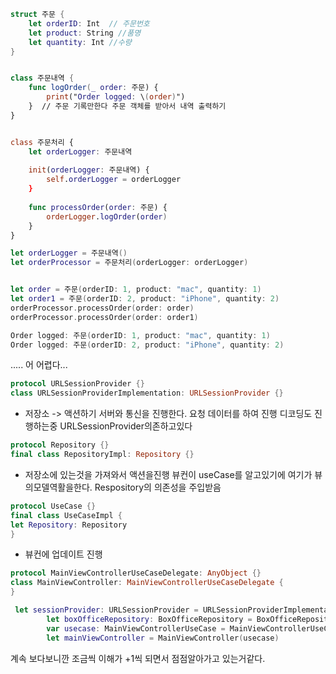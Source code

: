 

```swift
struct 주문 {
    let orderID: Int  // 주문번호
    let product: String //품명
    let quantity: Int //수량
}


class 주문내역 {
    func logOrder(_ order: 주문) {
        print("Order logged: \(order)")
    }  // 주문 기록만한다 주문 객체를 받아서 내역 출력하기
}


class 주문처리 {
    let orderLogger: 주문내역
    
    init(orderLogger: 주문내역) {
        self.orderLogger = orderLogger
    }
    
    func processOrder(order: 주문) {
        orderLogger.logOrder(order)
    }
}
```


```swift
let orderLogger = 주문내역()
let orderProcessor = 주문처리(orderLogger: orderLogger)


let order = 주문(orderID: 1, product: "mac", quantity: 1)
let order1 = 주문(orderID: 2, product: "iPhone", quantity: 2)
orderProcessor.processOrder(order: order)
orderProcessor.processOrder(order: order1)
```

```swift
Order logged: 주문(orderID: 1, product: "mac", quantity: 1)
Order logged: 주문(orderID: 2, product: "iPhone", quantity: 2)
```




..... 어 어렵다...



```swift 어떤 서버와의 통신을하고있느곳 URLSession의 저장소 그냥 URPSession로직을 가지고있다.
protocol URLSessionProvider {}
class URLSessionProviderImplementation: URLSessionProvider {}
```

- 저장소  -> 액션하기 서버와 통신을 진행한다. 요청 데이터를 하여 진행 디코딩도 진행하는중  URLSessionProvider의존하고있다
```swift  
protocol Repository {}
final class RepositoryImpl: Repository {}
```

- 저장소에 있는것을 가져와서 액션을진행 뷰컨이 useCase를 알고있기에 여기가 뷰의모델역활을한다.
  Respository의 의존성을 주입받음
```swift  
protocol UseCase {}
final class UseCaseImpl {
let Repository: Repository
}
```

- 뷰컨에 업데이트 진행
```swift 
protocol MainViewControllerUseCaseDelegate: AnyObject {}
class MainViewController: MainViewControllerUseCaseDelegate {
}
```



```swift
 let sessionProvider: URLSessionProvider = URLSessionProviderImplementation()
        let boxOfficeRepository: BoxOfficeRepository = BoxOfficeRepositoryImplementation(sessionProvider: sessionProvider)
        var usecase: MainViewControllerUseCase = MainViewControllerUseCaseImplementation(boxOfficeRepository: boxOfficeRepository)
        let mainViewController = MainViewController(usecase)
```

계속 보다보니깐 조금씩 이해가 +1씩 되면서 점점알아가고 있는거같다.
